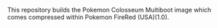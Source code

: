 This repository builds the Pokemon Colosseum Multiboot image which comes compressed within Pokemon FireRed (USA)(1.0).
